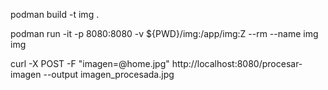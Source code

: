  
podman build -t img . 

podman run -it -p 8080:8080 -v ${PWD}/img:/app/img:Z --rm --name img img

curl -X POST -F "imagen=@home.jpg" http://localhost:8080/procesar-imagen --output imagen_procesada.jpg